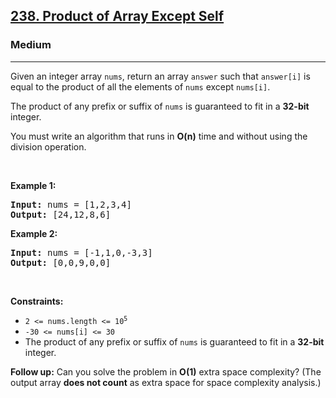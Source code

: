 <h2><a href="https://leetcode.com/problems/product-of-array-except-self/">238. Product of Array Except Self</a></h2>
<h3>Medium</h3>
<hr>
<p>Given an integer array <code>nums</code>, return an array <code>answer</code> such that <code>answer[i]</code> is equal to the product of all the elements of <code>nums</code> except <code>nums[i]</code>.</p>

<p>The product of any prefix or suffix of <code>nums</code> is guaranteed to fit in a <strong>32-bit</strong> integer.</p>

<p>You must write an algorithm that runs in <strong>O(n)</strong> time and without using the division operation.</p>

<p>&nbsp;</p>
<p><strong class="example">Example 1:</strong></p>

<pre>
<strong>Input:</strong> nums = [1,2,3,4]
<strong>Output:</strong> [24,12,8,6]
</pre>

<p><strong class="example">Example 2:</strong></p>

<pre>
<strong>Input:</strong> nums = [-1,1,0,-3,3]
<strong>Output:</strong> [0,0,9,0,0]
</pre>

<p>&nbsp;</p>
<p><strong>Constraints:</strong></p>
<ul>
	<li><code>2 &lt;= nums.length &lt;= 10<sup>5</sup></code></li>
	<li><code>-30 &lt;= nums[i] &lt;= 30</code></li>
	<li>The product of any prefix or suffix of <code>nums</code> is guaranteed to fit in a <strong>32-bit</strong> integer.</li>
</ul>

<p><strong>Follow up:</strong>&nbsp;Can you solve the problem in <strong>O(1)</strong>&nbsp;extra space complexity? (The output array <strong>does not count</strong> as extra space for space complexity analysis.)</p>
